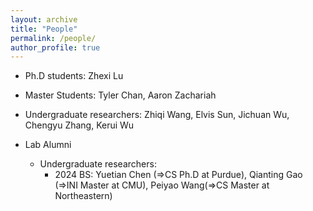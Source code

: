 ```yaml
---
layout: archive
title: "People"
permalink: /people/
author_profile: true
---
```

* Ph.D students: Zhexi Lu
* Master Students: Tyler Chan, Aaron Zachariah
* Undergraduate researchers: Zhiqi Wang, Elvis Sun, Jichuan Wu, Chengyu Zhang, Kerui Wu

* Lab Alumni
    - Undergraduate researchers:
        - 2024 BS: Yuetian Chen (=>CS Ph.D at Purdue), Qianting Gao (=>INI Master at CMU), Peiyao Wang(=>CS Master at Northeastern)
